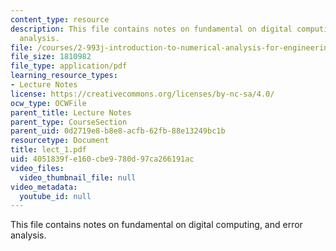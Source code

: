 ```yaml
---
content_type: resource
description: This file contains notes on fundamental on digital computing, and error
  analysis.
file: /courses/2-993j-introduction-to-numerical-analysis-for-engineering-13-002j-spring-2005/4051839fe160cbe9780d97ca266191ac_lect_1.pdf
file_size: 1810982
file_type: application/pdf
learning_resource_types:
- Lecture Notes
license: https://creativecommons.org/licenses/by-nc-sa/4.0/
ocw_type: OCWFile
parent_title: Lecture Notes
parent_type: CourseSection
parent_uid: 0d2719e8-b8e8-acfb-62fb-88e13249bc1b
resourcetype: Document
title: lect_1.pdf
uid: 4051839f-e160-cbe9-780d-97ca266191ac
video_files:
  video_thumbnail_file: null
video_metadata:
  youtube_id: null
---
```

This file contains notes on fundamental on digital computing, and error analysis.